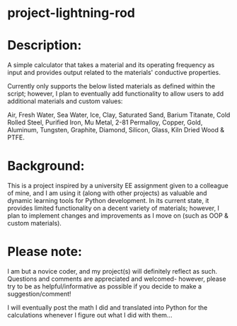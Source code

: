 # project-lightning-rod

# Description:
A simple calculator that takes a material and its operating frequency as input and provides output related to the materials' conductive properties.

Currently only supports the below listed materials as defined within the script; however, I plan to eventually add functionality to allow users to add additional materials and custom values:

   Air, Fresh Water, Sea Water, Ice, Clay, Saturated Sand, Barium Titanate, Cold Rolled Steel, Purified Iron, Mu Metal, 2-81
   Permalloy, Copper, Gold, Aluminum, Tungsten, Graphite, Diamond, Silicon, Glass, Kiln Dried Wood & PTFE.

# Background:
This is a project inspired by a university EE assignment given to a colleague of mine, and I am using it (along with other projects) as valuable and dynamic learning tools for Python development.
In its current state, it provides limited functionality on a decent variety of materials; however, I plan to implement changes and improvements as I move on (such as OOP & custom materials).


# Please note:
I am but a novice coder, and my project(s) will definitely reflect as such.
Questions and comments are appreciated and welcomed- however, please try to be as helpful/informative as possible if you decide to make a suggestion/comment!

I will eventually post the math I did and translated into Python for the calculations whenever I figure out what I did with them...

